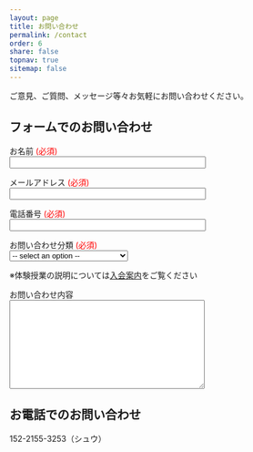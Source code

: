 ```yaml
---
layout: page
title: お問い合わせ
permalink: /contact
order: 6
share: false
topnav: true
sitemap: false
---
```


ご意見、ご質問、メッセージ等々お気軽にお問い合わせください。

## フォームでのお問い合わせ
<form id="inquiry-form" v-on:submit.prevent="inquiry">

<p>お名前 <span style="color: #ff0000;">(必須)</span><br />
<input type="text" name="name" value="" size="40" required></p>

<p>メールアドレス <span style="color: #ff0000;">(必須)</span><br />
<input type="email" name="email" value="" size="40" required></p>

<p>電話番号 <span style="color: #ff0000;">(必須)</span><br />
<input type="text" name="tel" value="" size="40" maxlength="15" required></p>

<p>お問い合わせ分類 <span style="color: #ff0000;">(必須)</span><br />
<select name="category" required>
    <option disabled selected value> -- select an option -- </option>
    <option value="無料体験授業の申し込み">無料体験授業の申し込み</option>
    <option value="有料体験授業の申し込み">有料体験授業の申し込み</option>
    <option value="欠席･振替えの申請">欠席･振替えの申請</option>
    <option value="アートフィッシュに関する質問">アートフィッシュに関する質問</option>
</select></p>


<p>※体験授業の説明については<a href="{{ site.baseurl }}{% link _pages/guidance_for_joining.md %}" title="入会案内" target="_blank">入会案内</a>をご覧ください</p>


<p>お問い合わせ内容<br />
<textarea name="content" cols="40" rows="10"></textarea></p>

<p v-html="submitHtml"></p>
<div v-bind:class="msgClass" v-text="msgText"></div>
</form>

## お電話でのお問い合わせ

152-2155-3253（シュウ）

<script src="{{ '/assets/js/inquiry.js' | prepend: site.baseurl }}"></script>
